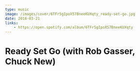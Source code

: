 ```yaml
---
type: music
image: /images/cover/6TFr5gIpoXS7BneeKUXqty_ready-set-go.jpg
date: 2018-03-21
links:
    - https://open.spotify.com/album/6TFr5gIpoXS7BneeKUXqty
---
```


# Ready Set Go (with Rob Gasser, Chuck New)
